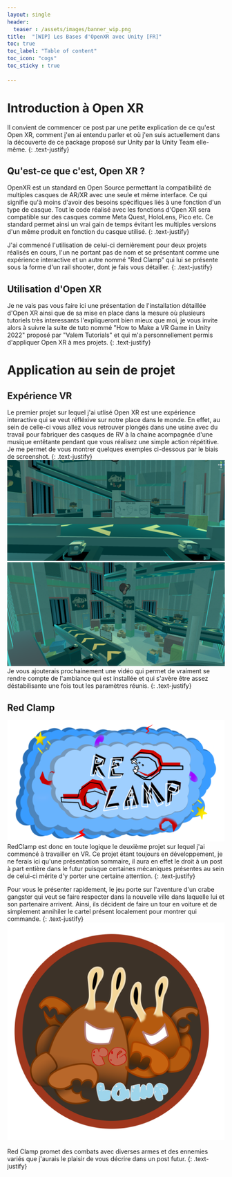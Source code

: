 ```yaml
---
layout: single
header:
  teaser : /assets/images/banner_wip.png
title:  "[WIP] Les Bases d'OpenXR avec Unity [FR]"
toc: true
toc_label: "Table of content"
toc_icon: "cogs"
toc_sticky : true

---
```


# Introduction à Open XR

Il convient de commencer ce post par une petite explication de ce qu'est Open XR, comment j'en ai entendu parler et où j'en suis actuellement dans la découverte de ce package proposé sur Unity par la Unity Team elle-même. 
{: .text-justify}

## Qu'est-ce que c'est, Open XR ?

OpenXR est un standard en Open Source permettant la compatibilité de multiples casques de AR/XR avec une seule et même interface. Ce qui signifie qu'à moins d'avoir des besoins spécifiques liés à une fonction d'un type de casque. Tout le code réalisé avec les fonctions d'Open XR sera compatible sur des casques comme Meta Quest, HoloLens, Pico etc. Ce standard permet ainsi un vrai gain de temps évitant les multiples versions d'un même produit en fonction du casque utilisé.
{: .text-justify}

J'ai commencé l'utilisation de celui-ci dernièrement pour deux projets réalisés en cours, l'un ne portant pas de nom et se présentant comme une expérience interactive et un autre nommé "Red Clamp" qui lui se présente sous la forme d'un rail shooter, dont je fais vous détailler.
{: .text-justify}
## Utilisation d'Open XR

Je ne vais pas vous faire ici une présentation de l'installation détaillée d'Open XR ainsi que de sa mise en place dans la mesure où plusieurs tutoriels très interessants l'expliqueront bien mieux que moi, je vous invite alors à suivre la suite de tuto nommé "How to Make a VR Game in Unity 2022" proposé par "Valem Tutorials" et qui m'a personnellement permis d'appliquer Open XR à mes projets. 
{: .text-justify}

# Application au sein de projet
## Expérience VR
Le premier projet sur lequel j'ai utlisé Open XR est une expérience interactive qui se veut réfléxive sur notre place dans le monde. En effet, au sein de celle-ci vous allez vous retrouver plongés dans une usine avec du travail pour fabriquer des casques de RV à la chaine acompagnée d'une musique entêtante pendant que vous réalisez une simple action répétitive. Je me permet de vous montrer quelques exemples ci-dessous par le biais de screenshot. 
{: .text-justify}
![vrExpScreen01](/assets/images/vrExpScreen01.png)
![vrExpScreen02](/assets/images/vrExpScreen02.png)
Je vous ajouterais prochainement une vidéo qui permet de vraiment se rendre compte de l'ambiance qui est installée et qui s'avère être assez déstabilisante une fois tout les paramètres réunis. 
{: .text-justify}

## Red Clamp
![redClampLogo01](/assets/images/redClampLogo01.png)
RedClamp est donc en toute logique le deuxième projet sur lequel j'ai commencé à travailler en VR. Ce projet étant toujours en développement, je ne ferais ici qu'une présentation sommaire, il aura en effet le droit à un post à part entière dans le futur puisque certaines mécaniques présentes au sein de celui-ci mérite d'y porter une certaine attention. 
{: .text-justify}

Pour vous le présenter rapidement, le jeu porte sur l'aventure d'un crabe gangster qui veut se faire respecter dans la nouvelle ville dans laquelle lui et son partenaire arrivent. Ainsi, ils décident de faire un tour en voiture et de simplement annihiler le cartel présent localement pour montrer qui commande.
{: .text-justify}
![redClampLogo02](/assets/images/redClampLogo02.png)

Red Clamp promet des combats avec diverses armes et des ennemies variés que j'aurais le plaisir de vous décrire dans un post futur. 
{: .text-justify}